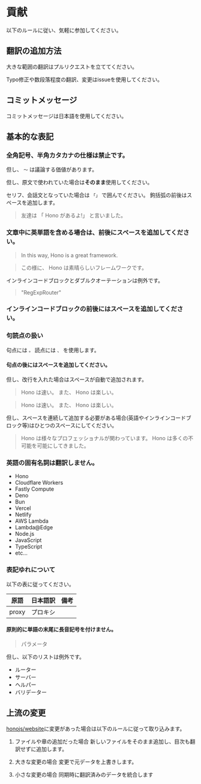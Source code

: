 # 貢献

以下のルールに従い、気軽に参加してください。

## 翻訳の追加方法

大きな範囲の翻訳はプルリクエストを立ててください。

Typo修正や数段落程度の翻訳、変更はissueを使用してください。

## コミットメッセージ

コミットメッセージは日本語を使用してください。

## 基本的な表記

### 全角記号、半角カタカナの仕様は禁止です。

但し、 `〜` は議論する価値があります。

但し、原文で使われていた場合は**そのまま**使用してください。

セリフ、会話文となっていた場合は `「」` で囲んでください。
鉤括弧の前後はスペースを追加します。

> 友達は 「 Hono があるよ!」 と言いました。

### 文章中に英単語を含める場合は、前後にスペースを追加してください。

> In this way, Hono is a great framework.

> この様に、 Hono は素晴らしいフレームワークです。

インラインコードブロックとダブルクオーテーションは例外です。

> "RegExpRouter"

### インラインコードブロックの前後にはスペースを追加してください。

### 句読点の扱い

句点には `。` 読点には `、` を使用します。

#### 句点の後にはスペースを追加してください。

但し、改行を入れた場合はスペースが自動で追加されます。

> Hono は速い。
> また、 Hono は楽しい。

> Hono は速い。 また、 Hono は楽しい。

但し、スペースを連続して追加する必要がある場合(英語やインラインコードブロック等)はひとつのスペースにしてください。

> Hono は様々なプロフェッショナルが関わっています。 Hono は多くの不可能を可能にしてきました。

### 英語の固有名詞は翻訳しません。

- Hono
- Cloudflare Workers
- Fastly Compute
- Deno
- Bun
- Vercel
- Netlify
- AWS Lambda
- Lambda@Edge
- Node.js
- JavaScript
- TypeScript
- etc...

### 表記ゆれについて

以下の表に従ってください。

| 原語 | 日本語訳 | 備考 |
|-----|---------|-----|
| proxy | プロキシ | |

#### 原則的に単語の末尾に長音記号を付けません。

> パラメータ

但し、以下のリストは例外です。

- ルーター
- サーバー
- ヘルパー
- バリデーター

## 上流の変更

[honojs/website](https://github.com/honojs/website)に変更があった場合は以下のルールに従って取り込みます。

1. ファイルや章の追加だった場合
   新しいファイルをそのまま追加し、目次も翻訳せずに追加します。

2. 大きな変更の場合
   変更で元データを上書きします。

3. 小さな変更の場合
   同期時に翻訳済みのデータを統合します
